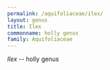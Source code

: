 ```yaml
---
permalink: /aquifoliaceae/ilex/
layout: genus
title: Ilex
commonname: holly genus
family: Aquifoliaceae
---
```


*Ilex* -- holly genus
